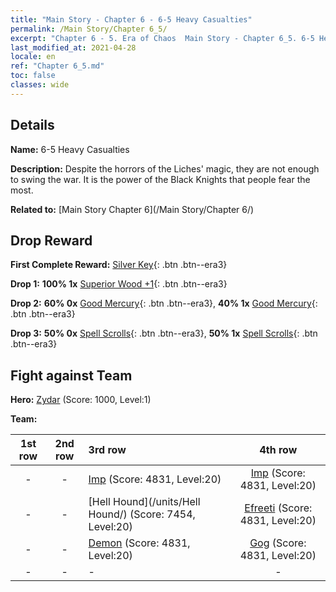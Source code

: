 ```yaml
---
title: "Main Story - Chapter 6 - 6-5 Heavy Casualties"
permalink: /Main Story/Chapter 6_5/
excerpt: "Chapter 6 - 5. Era of Chaos  Main Story - Chapter 6_5. 6-5 Heavy Casualties"
last_modified_at: 2021-04-28
locale: en
ref: "Chapter 6_5.md"
toc: false
classes: wide
---
```


## Details

 **Name:** 6-5 Heavy Casualties

 **Description:** Despite the horrors of the Liches' magic, they are not enough to swing the war. It is the power of the Black Knights that people fear the most.

 **Related to:** [Main Story Chapter 6](/Main Story/Chapter 6/)

## Drop Reward

 **First Complete Reward:** [Silver Key](/Items/con_693/){: .btn .btn--era3}

 **Drop 1:** **100% 1x** [Superior Wood +1](/Items/mat_20/){: .btn .btn--era3}

 **Drop 2:** **60% 0x** [Good Mercury](/Items/mat_14/){: .btn .btn--era3}, **40% 1x** [Good Mercury](/Items/mat_14/){: .btn .btn--era3}

 **Drop 3:** **50% 0x** [Spell Scrolls](/Items/con_694/){: .btn .btn--era3}, **50% 1x** [Spell Scrolls](/Items/con_694/){: .btn .btn--era3}


## Fight against Team
 **Hero:** [Zydar](/heroes/Zydar/) (Score: 1000, Level:1)

 **Team:**


  | 1st row | 2nd row | 3rd row | 4th row |
  |:----:|:----:|:----|:----:|
  | - | - | [Imp](/units/Imp/) (Score: 4831, Level:20)  | [Imp](/units/Imp/) (Score: 4831, Level:20)  |
  | - | - | [Hell Hound](/units/Hell Hound/) (Score: 7454, Level:20)  | [Efreeti](/units/Efreeti/) (Score: 4831, Level:20)  |
  | - | - | [Demon](/units/Demon/) (Score: 4831, Level:20)  | [Gog](/units/Gog/) (Score: 4831, Level:20)  |
  | - | - | - | - |


